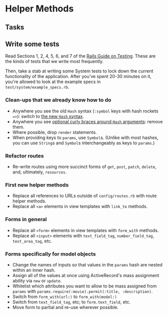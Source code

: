 # Helper Methods

## Tasks

## Write some tests

Read Sections 1, 2, 4, 5, 6, and 7 of the [Rails Guide on Testing](https://guides.rubyonrails.org/testing.html). These are the kinds of tests that we write most frequently.

Then, take a stab at writing some System tests to lock down the current functionality of the application. After you've spent 20-30 minutes on it, you're allowed to look at the example specs in `test/system/example_specs.rb`.

### Clean-ups that we already know how to do

 - Anywhere you see the old `Hash` syntax (`:symbol` keys with hash rockets `=>`): switch to [the new `Hash` syntax](https://chapters.firstdraft.com/chapters/787#new-hash-syntax).
 - Anywhere you see [optional curly braces around `Hash` arguments](https://chapters.firstdraft.com/chapters/787#curly-braces-around-hash-arguments): remove them.
 - Where possible, drop `render` statements.
 - When providing keys to `params`, use `Symbol`s. (Unlike with most hashes, you can use `String`s and `Symbol`s interchangeably as keys to `params`.)

### Refactor routes

 - Re-write routes using more succinct forms of `get`, `post`, `patch`, `delete`, and, ultimately, `resources`.

### First new helper methods

 - Replace all references to URLs outside of `config/routes.rb` with route helper methods.
 - Replace all `<a>` elements in view templates with `link_to` methods.

### Forms in general

 - Replace all `<form>` elements in view templates with `form_with` methods.
 - Replace all `<input>` elements with `text_field_tag`, `number_field_tag`, `text_area_tag`, etc.
 
### Forms specifically for model objects

 - Change the names of inputs so that values in the `params` hash are nested within an inner hash.
 - Assign all of the values at once using ActiveRecord's mass assignment ability via `new` or `update`.
 - Whitelist which attributes you want to allow to be mass assigned from `params` with `params.require(:movie).permit(:title, :description)`.
 - Switch from `form_with(url:)` to `form_with(model:)`
 - Switch from `text_field_tag`, etc; to `form.text_field`, etc.
 - Move form to partial and re-use wherever possible.
